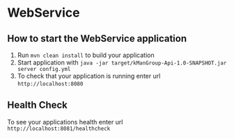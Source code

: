 # WebService

How to start the WebService application
---

1. Run `mvn clean install` to build your application
1. Start application with `java -jar target/kManGroup-Api-1.0-SNAPSHOT.jar server config.yml`
1. To check that your application is running enter url `http://localhost:8080`

Health Check
---

To see your applications health enter url `http://localhost:8081/healthcheck`
